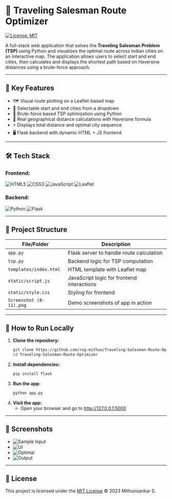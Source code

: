 # 🧭 Traveling Salesman Route Optimizer

[![License: MIT](https://img.shields.io/badge/License-MIT-yellow.svg)](LICENSE)

A full-stack web application that solves the **Traveling Salesman Problem (TSP)** using Python and visualizes the optimal route across Indian cities on an interactive map. The application allows users to select start and end cities, then calculates and displays the shortest path based on Haversine distances using a brute-force approach.

---

## 📌 Key Features

- 🗺️ Visual route plotting on a Leaflet-based map
- 📍 Selectable start and end cities from a dropdown
- 🧠 Brute-force based TSP optimization using Python
- 📏 Real geographical distance calculations with Haversine formula
- ⚡ Displays total distance and optimal city sequence
- 🖥️ Flask backend with dynamic HTML + JS frontend

---

## 🛠️ Tech Stack

### Frontend:
![HTML5](https://img.shields.io/badge/HTML5-E34F26?style=flat&logo=html5&logoColor=white)
![CSS3](https://img.shields.io/badge/CSS3-1572B6?style=flat&logo=css3&logoColor=white)
![JavaScript](https://img.shields.io/badge/JavaScript-F7DF1E?style=flat&logo=javascript&logoColor=black)
![Leaflet](https://img.shields.io/badge/Leaflet-199900?style=flat&logo=leaflet&logoColor=white)

### Backend:
![Python](https://img.shields.io/badge/Python-3776AB?style=flat&logo=python&logoColor=white)
![Flask](https://img.shields.io/badge/Flask-000000?style=flat&logo=flask&logoColor=white)

---

## 📁 Project Structure

| File/Folder          | Description                                   |
|----------------------|-----------------------------------------------|
| `app.py`             | Flask server to handle route calculation      |
| `tsp.py`             | Backend logic for TSP computation             |
| `templates/index.html` | HTML template with Leaflet map               |
| `static/script.js`   | JavaScript logic for frontend interactions    |
| `static/style.css`   | Styling for frontend                          |
| `Screenshot (8-11).png` | Demo screenshots of app in action           |

---

## 🚀 How to Run Locally

1. **Clone the repository:**
   ```bash
   git clone https://github.com/rog-mithun/Traveling-Salesman-Route-Optimizer.git
   cd Traveling-Salesman-Route-Optimizer

2. **Install dependencies:**
   ```bash
   pip install flask

3. **Run the app:**
   ```bash
   python app.py

4. **Visit the app:**
   - Open your browser and go to http://127.0.0.1:5000

---

## 📸 Screenshots

- ![Sample Input](Screenshot(8).png)
- ![UI](Screenshot(9).png)
- ![Optimal](Screenshot(10).png)
- ![Output](Screenshot(11).png)

---

## 📖 License

This project is licensed under the [MIT License](LICENSE) © 2023 Mithunsankar S.
